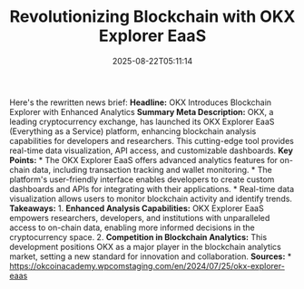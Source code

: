 ﻿---
title: "Revolutionizing Blockchain with OKX Explorer EaaS"
date: "2025-08-22T05:11:14"
category: "Markets"
summary: ""
slug: "revolutionizing blockchain with okx explorer eaas"
source_urls:
  - "https://okcoinacademy.wpcomstaging.com/en/2024/07/25/okx-explorer-eaas"
seo:
  title: "Revolutionizing Blockchain with OKX Explorer EaaS | Hash n Hedge"
  description: ""
  keywords: ["news", "markets", "brief"]
---
Here's the rewritten news brief:  **Headline:** OKX Introduces Blockchain Explorer with Enhanced Analytics  **Summary Meta Description:** OKX, a leading cryptocurrency exchange, has launched its OKX Explorer EaaS (Everything as a Service) platform, enhancing blockchain analysis capabilities for developers and researchers. This cutting-edge tool provides real-time data visualization, API access, and customizable dashboards.  **Key Points:**  * The OKX Explorer EaaS offers advanced analytics features for on-chain data, including transaction tracking and wallet monitoring. * The platform's user-friendly interface enables developers to create custom dashboards and APIs for integrating with their applications. * Real-time data visualization allows users to monitor blockchain activity and identify trends.  **Takeaways:**  1. **Enhanced Analysis Capabilities:** OKX Explorer EaaS empowers researchers, developers, and institutions with unparalleled access to on-chain data, enabling more informed decisions in the cryptocurrency space. 2. **Competition in Blockchain Analytics:** This development positions OKX as a major player in the blockchain analytics market, setting a new standard for innovation and collaboration.  **Sources:**  * https://okcoinacademy.wpcomstaging.com/en/2024/07/25/okx-explorer-eaas 
